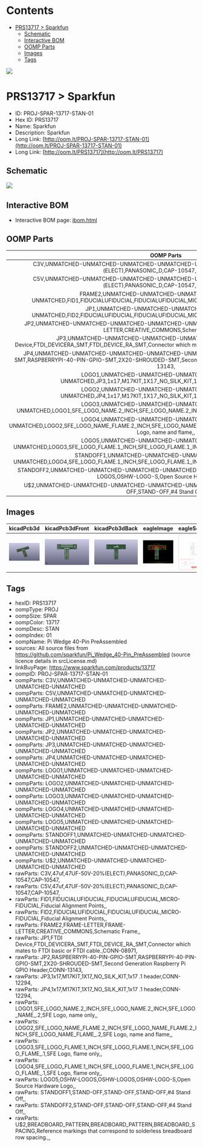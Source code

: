 



Contents
========

* [PRS13717 > Sparkfun](#prs13717--sparkfun)
	* [Schematic](#schematic)
	* [Interactive BOM](#interactive-bom)
	* [OOMP Parts](#oomp-parts)
	* [Images](#images)
	* [Tags](#tags)
  
![][im]
# PRS13717 > Sparkfun

- ID: PROJ-SPAR-13717-STAN-01
- Hex ID: PRS13717
- Name: Sparkfun
- Description: Sparkfun
- Long Link: [http://oom.lt/PROJ-SPAR-13717-STAN-01](http://oom.lt/PROJ-SPAR-13717-STAN-01)
- Long Link: [http://oom.lt/PRS13717](http://oom.lt/PRS13717)

## Schematic
  
![][schem]
## Interactive BOM

- Interactive BOM page: [ibom.html](https://htmlpreview.github.io/?https://github.com/oomlout/oomlout_OOMP_projects/blob/main/PROJ-SPAR-13717-STAN-01/kicad/bom/ibom.html)

## OOMP Parts
  

|OOMP Parts|
| :---: |
|C3V,UNMATCHED-UNMATCHED-UNMATCHED-UNMATCHED-UNMATCHED,C3V,47uf,47UF-50V-20%(ELECT),PANASONIC_D,CAP-10547,CAP-10547,|
|C5V,UNMATCHED-UNMATCHED-UNMATCHED-UNMATCHED-UNMATCHED,C5V,47uf,47UF-50V-20%(ELECT),PANASONIC_D,CAP-10547,CAP-10547,|
|FRAME2,UNMATCHED-UNMATCHED-UNMATCHED-UNMATCHED-UNMATCHED,FID1,FIDUCIALUFIDUCIAL,FIDUCIALUFIDUCIAL,MICRO-FIDUCIAL,Fiducial Alignment Points,,|
|JP1,UNMATCHED-UNMATCHED-UNMATCHED-UNMATCHED-UNMATCHED,FID2,FIDUCIALUFIDUCIAL,FIDUCIALUFIDUCIAL,MICRO-FIDUCIAL,Fiducial Alignment Points,,|
|JP2,UNMATCHED-UNMATCHED-UNMATCHED-UNMATCHED-UNMATCHED,FRAME2,FRAME-LETTER,FRAME-LETTER,CREATIVE_COMMONS,Schematic Frame,,|
|JP3,UNMATCHED-UNMATCHED-UNMATCHED-UNMATCHED-UNMATCHED,JP1,FTDI Device,FTDI_DEVICERA_SMT,FTDI_DEVICE_RA_SMT,Connector which mates to FTDI basic or FTDI cable.,CONN-08971,|
|JP4,UNMATCHED-UNMATCHED-UNMATCHED-UNMATCHED-UNMATCHED,JP2,RASPBERRYPI-40-PIN-GPIO-SMT,RASPBERRYPI-40-PIN-GPIO-SMT,2X20-SHROUDED-SMT,Second Generation Raspberry Pi GPIO Header,CONN-13143,|
|LOGO1,UNMATCHED-UNMATCHED-UNMATCHED-UNMATCHED-UNMATCHED,JP3,1x17,M17KIT,1X17_NO_SILK_KIT,1x17 .1 header,CONN-12294,|
|LOGO2,UNMATCHED-UNMATCHED-UNMATCHED-UNMATCHED-UNMATCHED,JP4,1x17,M17KIT,1X17_NO_SILK_KIT,1x17 .1 header,CONN-12294,|
|LOGO3,UNMATCHED-UNMATCHED-UNMATCHED-UNMATCHED-UNMATCHED,LOGO1,SFE_LOGO_NAME.2_INCH,SFE_LOGO_NAME.2_INCH,SFE_LOGO_NAME_.2,SFE Logo, name only,,|
|LOGO4,UNMATCHED-UNMATCHED-UNMATCHED-UNMATCHED-UNMATCHED,LOGO2,SFE_LOGO_NAME_FLAME.2_INCH,SFE_LOGO_NAME_FLAME.2_INCH,SFE_LOGO_NAME_FLAME_.2,SFE Logo, name and flame,,|
|LOGO5,UNMATCHED-UNMATCHED-UNMATCHED-UNMATCHED-UNMATCHED,LOGO3,SFE_LOGO_FLAME.1_INCH,SFE_LOGO_FLAME.1_INCH,SFE_LOGO_FLAME_.1,SFE Logo, flame only,,|
|STANDOFF1,UNMATCHED-UNMATCHED-UNMATCHED-UNMATCHED-UNMATCHED,LOGO4,SFE_LOGO_FLAME.1_INCH,SFE_LOGO_FLAME.1_INCH,SFE_LOGO_FLAME_.1,SFE Logo, flame only,,|
|STANDOFF2,UNMATCHED-UNMATCHED-UNMATCHED-UNMATCHED-UNMATCHED,LOGO5,OSHW-LOGOS,OSHW-LOGOS,OSHW-LOGO-S,Open Source Hardware Logo,,|
|U$2,UNMATCHED-UNMATCHED-UNMATCHED-UNMATCHED-UNMATCHED,STANDOFF1,STAND-OFF,STAND-OFF,STAND-OFF,#4 Stand Off,,|

## Images
  
  

|kicadPcb3d|kicadPcb3dFront|kicadPcb3dBack|eagleImage|eagleSchemImage|
| :---: | :---: | :---: | :---: | :---: |
|[![kicadPcb3d](kicadPcb3d_140.png)](kicadPcb3d.png)|[![kicadPcb3dFront](kicadPcb3dFront_140.png)](kicadPcb3dFront.png)|[![kicadPcb3dBack](kicadPcb3dBack_140.png)](kicadPcb3dBack.png)|[![eagleImage](eagleImage_140.png)](eagleImage.png)|[![eagleSchemImage](eagleSchemImage_140.png)](eagleSchemImage.png)|

## Tags

- hexID: PRS13717
- oompType: PROJ
- oompSize: SPAR
- oompColor: 13717
- oompDesc: STAN
- oompIndex: 01
- oompName: Pi Wedge 40-Pin PreAssembled
- sources: All source files from https://github.com/sparkfun/Pi_Wedge_40-Pin_PreAssembled (source licence details in srcLicense.md)
- linkBuyPage: https://www.sparkfun.com/products/13717
- oompID: PROJ-SPAR-13717-STAN-01
- oompParts: C3V,UNMATCHED-UNMATCHED-UNMATCHED-UNMATCHED-UNMATCHED
- oompParts: C5V,UNMATCHED-UNMATCHED-UNMATCHED-UNMATCHED-UNMATCHED
- oompParts: FRAME2,UNMATCHED-UNMATCHED-UNMATCHED-UNMATCHED-UNMATCHED
- oompParts: JP1,UNMATCHED-UNMATCHED-UNMATCHED-UNMATCHED-UNMATCHED
- oompParts: JP2,UNMATCHED-UNMATCHED-UNMATCHED-UNMATCHED-UNMATCHED
- oompParts: JP3,UNMATCHED-UNMATCHED-UNMATCHED-UNMATCHED-UNMATCHED
- oompParts: JP4,UNMATCHED-UNMATCHED-UNMATCHED-UNMATCHED-UNMATCHED
- oompParts: LOGO1,UNMATCHED-UNMATCHED-UNMATCHED-UNMATCHED-UNMATCHED
- oompParts: LOGO2,UNMATCHED-UNMATCHED-UNMATCHED-UNMATCHED-UNMATCHED
- oompParts: LOGO3,UNMATCHED-UNMATCHED-UNMATCHED-UNMATCHED-UNMATCHED
- oompParts: LOGO4,UNMATCHED-UNMATCHED-UNMATCHED-UNMATCHED-UNMATCHED
- oompParts: LOGO5,UNMATCHED-UNMATCHED-UNMATCHED-UNMATCHED-UNMATCHED
- oompParts: STANDOFF1,UNMATCHED-UNMATCHED-UNMATCHED-UNMATCHED-UNMATCHED
- oompParts: STANDOFF2,UNMATCHED-UNMATCHED-UNMATCHED-UNMATCHED-UNMATCHED
- oompParts: U$2,UNMATCHED-UNMATCHED-UNMATCHED-UNMATCHED-UNMATCHED
- rawParts: C3V,47uf,47UF-50V-20%(ELECT),PANASONIC_D,CAP-10547,CAP-10547,
- rawParts: C5V,47uf,47UF-50V-20%(ELECT),PANASONIC_D,CAP-10547,CAP-10547,
- rawParts: FID1,FIDUCIALUFIDUCIAL,FIDUCIALUFIDUCIAL,MICRO-FIDUCIAL,Fiducial Alignment Points,,
- rawParts: FID2,FIDUCIALUFIDUCIAL,FIDUCIALUFIDUCIAL,MICRO-FIDUCIAL,Fiducial Alignment Points,,
- rawParts: FRAME2,FRAME-LETTER,FRAME-LETTER,CREATIVE_COMMONS,Schematic Frame,,
- rawParts: JP1,FTDI Device,FTDI_DEVICERA_SMT,FTDI_DEVICE_RA_SMT,Connector which mates to FTDI basic or FTDI cable.,CONN-08971,
- rawParts: JP2,RASPBERRYPI-40-PIN-GPIO-SMT,RASPBERRYPI-40-PIN-GPIO-SMT,2X20-SHROUDED-SMT,Second Generation Raspberry Pi GPIO Header,CONN-13143,
- rawParts: JP3,1x17,M17KIT,1X17_NO_SILK_KIT,1x17 .1 header,CONN-12294,
- rawParts: JP4,1x17,M17KIT,1X17_NO_SILK_KIT,1x17 .1 header,CONN-12294,
- rawParts: LOGO1,SFE_LOGO_NAME.2_INCH,SFE_LOGO_NAME.2_INCH,SFE_LOGO_NAME_.2,SFE Logo, name only,,
- rawParts: LOGO2,SFE_LOGO_NAME_FLAME.2_INCH,SFE_LOGO_NAME_FLAME.2_INCH,SFE_LOGO_NAME_FLAME_.2,SFE Logo, name and flame,,
- rawParts: LOGO3,SFE_LOGO_FLAME.1_INCH,SFE_LOGO_FLAME.1_INCH,SFE_LOGO_FLAME_.1,SFE Logo, flame only,,
- rawParts: LOGO4,SFE_LOGO_FLAME.1_INCH,SFE_LOGO_FLAME.1_INCH,SFE_LOGO_FLAME_.1,SFE Logo, flame only,,
- rawParts: LOGO5,OSHW-LOGOS,OSHW-LOGOS,OSHW-LOGO-S,Open Source Hardware Logo,,
- rawParts: STANDOFF1,STAND-OFF,STAND-OFF,STAND-OFF,#4 Stand Off,,
- rawParts: STANDOFF2,STAND-OFF,STAND-OFF,STAND-OFF,#4 Stand Off,,
- rawParts: U$2,BREADBOARD_PATTERN,BREADBOARD_PATTERN,BREADBOARD_SPACING,Reference markings that correspond to solderless breadboard row spacing.,,



[im]: kicadPcb3d_450.png
[schem]: eagleSchemImage.png
